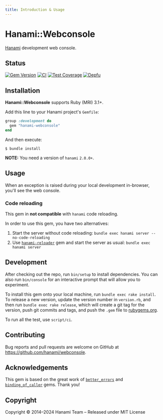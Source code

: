 ```yaml
---
title: Introduction & Usage
---
```


# Hanami::Webconsole

[Hanami](//doc/hanami) development web console.

## Status

[![Gem Version](https://badge.fury.io/rb/hanami-webconsole.svg)](https://badge.fury.io/rb/hanami-webconsole)
[![CI](https://github.com/hanami/webconsole/actions/workflows/ci.yml/badge.svg)](https://github.com/hanami/webconsole/actions?query=workflow%3Aci+branch%3Amain)
[![Test Coverage](https://codecov.io/gh/hanami/webconsole/branch/main/graph/badge.svg)](https://codecov.io/gh/hanami/webconsole)
[![Depfu](https://badges.depfu.com/badges/a8545fb67cf32a2c75b6227bc0821027/overview.svg)](https://depfu.com/github/hanami/webconsole?project=Bundler)

## Installation

__Hanami::Webconsole__ supports Ruby (MRI) 3.1+.

Add this line to your Hanami project's `Gemfile`:

```ruby
group :development do
  gem "hanami-webconsole"
end
```

And then execute:

```shell
$ bundle install
```

**NOTE:** You need a version of `hanami` `2.0.0+`.

## Usage

When an exception is raised during your local development in-browser, you'll see the web console.

### Code reloading

This gem in **not compatible** with `hanami` code reloading.

In order to use this gem, you have two alternatives:

  1. Start the server without code reloading: `bundle exec hanami server --no-code-reloading`
  1. Use [`hanami-reloader`](https://rubygems.org/gems/hanami-reloader) gem and start the server as usual: `bundle exec hanami server`

## Development

After checking out the repo, run `bin/setup` to install dependencies.
You can also run `bin/console` for an interactive prompt that will allow you to experiment.

To install this gem onto your local machine, run `bundle exec rake install`. To release a new version, update the version number in `version.rb`, and then run `bundle exec rake release`, which will create a git tag for the version, push git commits and tags, and push the `.gem` file to [rubygems.org](https://rubygems.org).

To run all the test, use `script/ci`.

## Contributing

Bug reports and pull requests are welcome on GitHub at https://github.com/hanami/webconsole.

## Acknowledgements

This gem is based on the great work of [`better_errors`](https://rubygems.org/gems/better_errors) and [`binding_of_caller`](https://rubygems.org/gems/binding_of_caller) gems. Thank you!

## Copyright

Copyright © 2014–2024 Hanami Team – Released under MIT License
